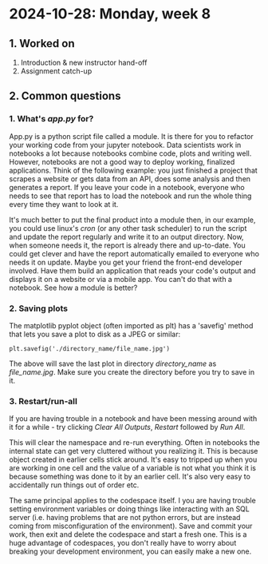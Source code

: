 # 2024-10-28: Monday, week 8

## 1. Worked on

1. Introduction & new instructor hand-off
2. Assignment catch-up

## 2. Common questions

### 1. What's *app.py* for?

App.py is a python script file called a module. It is there for you to refactor your working code from your jupyter notebook. Data scientists work in notebooks a lot because notebooks combine code, plots and writing well. However, notebooks are not a good way to deploy working, finalized applications. Think of the following example: you just finished a project that scrapes a website or gets data from an API, does some analysis and then generates a report. If you leave your code in a notebook, everyone who needs to see that report has to load the notebook and run the whole thing every time they want to look at it.

It's much better to put the final product into a module then, in our example, you could use linux's *cron* (or any other task scheduler) to run the script and update the report regularly and write it to an output directory. Now, when someone needs it, the report is already there and up-to-date. You could get clever and have the report automatically emailed to everyone who needs it on update. Maybe you get your friend the front-end developer involved. Have them build an application that reads your code's output and displays it on a website or via a mobile app. You can't do that with a notebook. See how a module is better?

### 2. Saving plots

The matplotlib pyplot object (often imported as plt) has a 'savefig' method that lets you save a plot to disk as a JPEG or similar:

```text
plt.savefig('./directory_name/file_name.jpg')
```

The above will save the last plot in directory *directory_name* as *file_name.jpg*. Make sure you create the directory before you try to save in it.

### 3. Restart/run-all

If you are having trouble in a notebook and have been messing around with it for a while - try clicking *Clear All Outputs*, *Restart* followed by *Run All*.

This will clear the namespace and re-run everything. Often in notebooks the internal state can get very cluttered without you realizing it. This is because object created in earlier cells stick around. It's easy to tripped up when you are working in one cell and the value of a variable is not what you think it is because something was done to it by an earlier cell. It's also very easy to accidentally run things out of order etc.

The same principal applies to the codespace itself. I you are having trouble setting environment variables or doing things like interacting with an SQL server (i.e. having problems that are not python errors, but are instead coming from misconfiguration of the environment). Save and commit your work, then exit and delete the codespace and start a fresh one. This is a huge advantage of codespaces, you don't really have to worry about breaking your development environment, you can easily make a new one.
